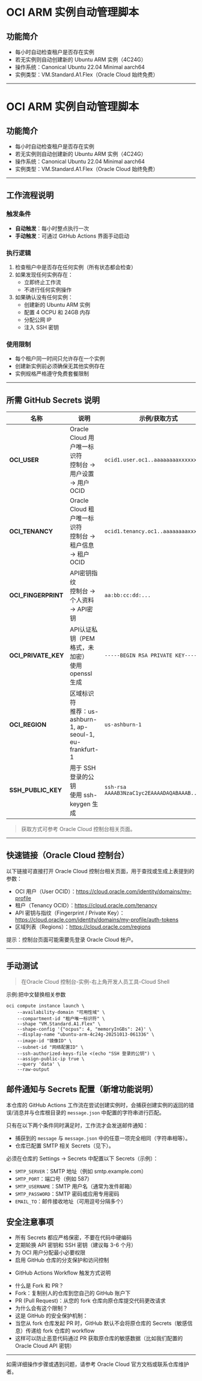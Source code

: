 
# OCI ARM 实例自动管理脚本

## 功能简介
- 每小时自动检查租户是否存在实例
- 若无实例则自动创建新的 Ubuntu ARM 实例（4C24G）
- 操作系统：Canonical Ubuntu 22.04 Minimal aarch64
- 实例类型：VM.Standard.A1.Flex（Oracle Cloud 始终免费）

---

# OCI ARM 实例自动管理脚本

## 功能简介
- 每小时自动检查租户是否存在实例
- 若无实例则自动创建新的 Ubuntu ARM 实例（4C24G）
- 操作系统：Canonical Ubuntu 22.04 Minimal aarch64
- 实例类型：VM.Standard.A1.Flex（Oracle Cloud 始终免费）

---

## 工作流程说明

### 触发条件
- **自动触发**：每小时整点执行一次
- **手动触发**：可通过 GitHub Actions 界面手动启动

### 执行逻辑
1. 检查租户中是否存在任何实例（所有状态都会检查）
2. 如果发现任何实例存在：
	- 立即终止工作流
	- 不进行任何实例操作
3. 如果确认没有任何实例：
	- 创建新的 Ubuntu ARM 实例
	- 配置 4 OCPU 和 24GB 内存
	- 分配公网 IP
	- 注入 SSH 密钥

### 使用限制
- 每个租户同一时间只允许存在一个实例
- 创建新实例前必须确保无其他实例存在
- 实例规格严格遵守免费套餐限制

---

## 所需 GitHub Secrets 说明

| 名称              | 说明                                                         | 示例/获取方式 |
|-------------------|--------------------------------------------------------------|--------------|
| **OCI_USER**      | Oracle Cloud 用户唯一标识符<br>控制台 → 用户设置 → 用户OCID  | `ocid1.user.oc1..aaaaaaaaxxxxxxxx` |
| **OCI_TENANCY**   | Oracle Cloud 租户唯一标识符<br>控制台 → 租户信息 → 租户OCID | `ocid1.tenancy.oc1..aaaaaaaaxxxxxxxx` |
| **OCI_FINGERPRINT** | API密钥指纹<br>控制台 → 个人资料 → API密钥                  | `aa:bb:cc:dd:...` |
| **OCI_PRIVATE_KEY** | API认证私钥（PEM格式，未加密）<br>使用 openssl 生成         | `-----BEGIN RSA PRIVATE KEY----- ...` |
| **OCI_REGION**    | 区域标识符<br>推荐：us-ashburn-1, ap-seoul-1, eu-frankfurt-1 | `us-ashburn-1` |
| **SSH_PUBLIC_KEY** | 用于 SSH 登录的公钥<br>使用 ssh-keygen 生成                 | `ssh-rsa AAAAB3NzaC1yc2EAAAADAQABAAAB...` |

> 获取方式可参考 Oracle Cloud 控制台相关页面。

---

## 快速链接（Oracle Cloud 控制台）

以下链接可直接打开 Oracle Cloud 控制台相关页面，用于查找或生成上表提到的参数：

- OCI 用户（User OCID）：https://cloud.oracle.com/identity/domains/my-profile
- 租户（Tenancy OCID）：https://cloud.oracle.com/tenancy
- API 密钥与指纹（Fingerprint / Private Key）：https://cloud.oracle.com/identity/domains/my-profile/auth-tokens
- 区域列表（Regions）：https://cloud.oracle.com/regions

提示：控制台页面可能需要先登录 Oracle Cloud 帐户。

---

## 手动测试
> 在Oracle Cloud 控制台-实例-右上角开发人员工具-Cloud Shell

示例:把中文替换相关参数
```
oci compute instance launch \
	--availability-domain "可用性域" \
	--compartment-id "租户唯一标识符" \
	--shape "VM.Standard.A1.Flex" \
	--shape-config '{"ocpus": 4, "memoryInGBs": 24}' \
	--display-name "ubuntu-arm-4c24g-20251013-061336" \
	--image-id "镜像ID" \
	--subnet-id "网络配置ID" \
	--ssh-authorized-keys-file <(echo "SSH 登录的公钥") \
	--assign-public-ip true \
	--query 'data' \
	--raw-output
```

## 邮件通知与 Secrets 配置（新增功能说明）

本仓库的 GitHub Actions 工作流在尝试创建实例时，会捕获创建实例的返回的错误/消息并与仓库根目录的 `message.json` 中配置的字符串进行匹配。

只有在以下两个条件同时满足时，工作流才会发送邮件通知：

- 捕获到的 `message` 与 `message.json` 中的任意一项完全相同（字符串相等）。
- 仓库已配置 SMTP 相关 Secrets（见下）。

必须在仓库的 Settings → Secrets 中配置以下 Secrets（示例）：

- `SMTP_SERVER`：SMTP 地址（例如 smtp.example.com）
- `SMTP_PORT`：端口号（例如 587）
- `SMTP_USERNAME`：SMTP 用户名（通常为发件邮箱）
- `SMTP_PASSWORD`：SMTP 密码或应用专用密码
- `EMAIL_TO`：邮件接收地址（可用逗号分隔多个）


## 安全注意事项

- 所有 Secrets 都应严格保密，不要在代码中硬编码
- 定期轮换 API 密钥和 SSH 密钥（建议每 3-6 个月）
- 为 OCI 用户分配最小必要权限
- 启用 GitHub 仓库的分支保护和访问控制

* GitHub Actions Workflow 触发方式说明
- 什么是 Fork 和 PR？
- Fork：复制别人的仓库到您自己的 GitHub 账户下
- PR (Pull Request)：从您的 fork 仓库向原仓库提交代码更改请求
- 为什么会有这个限制？
- 这是 GitHub 的安全保护机制：
- 当您从 fork 仓库发起 PR 时，GitHub 默认不会将原仓库的 Secrets（敏感信息）传递给 fork 仓库的 workflow
- 这样可以防止恶意代码通过 PR 获取原仓库的敏感数据（比如我们配置的 Oracle Cloud API 密钥）


---

如需详细操作步骤或遇到问题，请参考 Oracle Cloud 官方文档或联系仓库维护者。
```